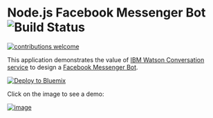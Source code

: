 # Node.js Facebook Messenger Bot ![Build Status](https://travis-ci.org/dwyl/esta.svg?branch=master)

[![contributions welcome](https://img.shields.io/badge/contributions-welcome-brightgreen.svg?style=flat)](https://github.com/vperrin/diving-assistant/issues)

This application demonstrates the value of [IBM Watson Conversation service](https://www.ibm.com/watson/developercloud/conversation.html) to design a [Facebook Messenger Bot](https://developers.facebook.com/blog/post/2016/04/12/bots-for-messenger/).

[![Deploy to Bluemix](https://bluemix.net/deploy/button.png)](https://bluemix.net/deploy?repository=https://github.com/vperrinfr/diving-assistant)

Click on the image to see a demo:

[![image](https://cloud.githubusercontent.com/assets/9534938/24900383/fc8f18d8-1ea3-11e7-8c87-0944b99cca7b.png)](https://youtu.be/mV9YrD1yVDE)
